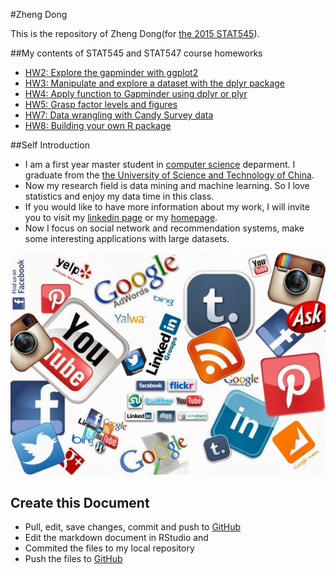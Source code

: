 #Zheng Dong

This is the repository of Zheng Dong(for [the 2015 STAT545](https://github.com/STAT545-UBC)).

##My contents of STAT545 and STAT547 course homeworks
- [HW2: Explore the gapminder with ggplot2](https://github.com/STAT545-UBC/zheng_dong/blob/master/Homework_files/Homework2_files/Assignment2.md)
- [HW3: Manipulate and explore a dataset with the dplyr package](https://github.com/STAT545-UBC/zheng_dong/blob/master/Homework_files/Homework3_files/Assignment3.md)
- [HW4: Apply function to Gapminder using dplyr or plyr](https://github.com/STAT545-UBC/zheng_dong/blob/master/Homework_files/Homework4_files/Assignment4.md)
- [HW5: Grasp factor levels and figures](https://github.com/STAT545-UBC/zheng_dong/blob/master/Homework_files/Homework5_files/Assignment5.md)
- [HW7: Data wrangling with Candy Survey data](https://github.com/STAT545-UBC/zheng_dong/blob/master/Homework_files/Homework7_files/Homework7.md)
- [HW8: Building your own R package](https://github.com/STAT545-UBC/zheng_dong/blob/master/Homework_files/Homework8_files/Readme.md)

##Self Introduction

+ I am a first year master student in [computer science](https://www.cs.ubc.ca/) deparment. I graduate from the [ the University of Science and Technology of China](https://en.wikipedia.org/wiki/University_of_Science_and_Technology_of_China). 
+ Now my research field is data mining and machine learning. So I love statistics and enjoy my data time in this class. 
+ If you would like to have more information about my work, I will invite you to visit my [linkedin page](https://www.linkedin.com/pub/zheng-dong/a2/a97/281) or my [homepage](http://home.ustc.edu.cn/~zhengcro/). 
+ Now I focus on social network and recommendation systems, make some interesting applications with large datasets.

![socialmediafuture](socialmediafuture.jpg)


## Create this Document
+ Pull, edit, save changes, commit and push to [GitHub](https://github.com/)
+ Edit the markdown document in RStudio and 
+ Commited the files to my local repository
+ Push the files to [GitHub](https://github.com/)
